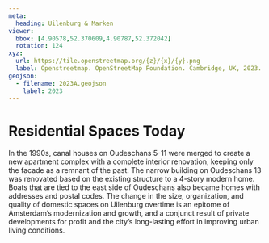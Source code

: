 ```yaml
---
meta:
  heading: Uilenburg & Marken
viewer:
  bbox: [4.90578,52.370609,4.90787,52.372042]
  rotation: 124
xyz:
  url: https://tile.openstreetmap.org/{z}/{x}/{y}.png
  label: Openstreetmap. OpenStreetMap Foundation. Cambridge, UK, 2023. Accessed 6 October 2023.
geojson:
  - filename: 2023A.geojson
    label: 2023
---
```

# Residential Spaces Today
In the 1990s, canal houses on Oudeschans 5-11 were merged to create a new apartment complex with a complete interior renovation, keeping only the facade as a remnant of the past. The narrow building on Oudeschans 13 was renovated based on the existing structure to a 4-story modern home. Boats that are tied to the east side of Oudeschans also became homes with addresses and postal codes. The change in the size, organization, and quality of domestic spaces on Uilenburg overtime is an epitome of Amsterdam’s modernization and growth, and a conjunct result of private developments for profit and the city’s long-lasting effort in improving urban living conditions.
